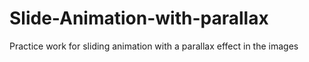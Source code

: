 # Slide-Animation-with-parallax
Practice work for sliding animation with a parallax effect in the images
